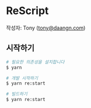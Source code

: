 # ReScript
작성자: Tony (tony@daangn.com)

## 시작하기

```bash
# 필요한 의존성을 설치합니다
$ yarn

# 개발 시작하기
$ yarn re:start

# 빌드하기
$ yarn re:start
```
